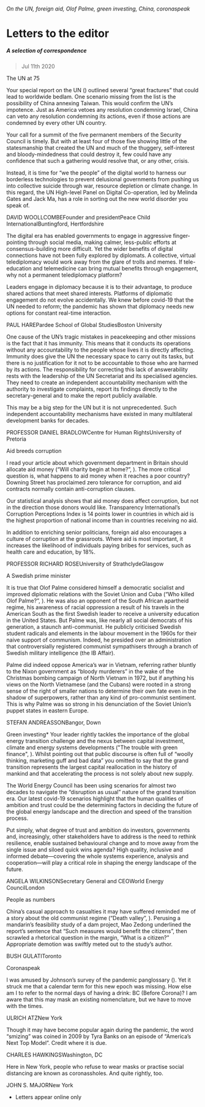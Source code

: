 ###### On the UN, foreign aid, Olof Palme, green investing, China, coronaspeak
# Letters to the editor 
##### A selection of correspondence 
> Jul 11th 2020 

The UN at 75
Your special report on the UN () outlined several “great fractures” that could lead to worldwide bedlam. One scenario missing from the list is the possibility of China annexing Taiwan. This would confirm the UN’s impotence. Just as America vetoes any resolution condemning Israel, China can veto any resolution condemning its actions, even if those actions are condemned by every other UN country.

Your call for a summit of the five permanent members of the Security Council is timely. But with at least four of those five showing little of the statesmanship that created the UN and much of the thuggery, self-interest and bloody-mindedness that could destroy it, few could have any confidence that such a gathering would resolve that, or any other, crisis.
Instead, it is time for “we the people” of the digital world to harness our borderless technologies to prevent delusional governments from pushing us into collective suicide through war, resource depletion or climate change. In this regard, the UN High-level Panel on Digital Co-operation, led by Melinda Gates and Jack Ma, has a role in sorting out the new world disorder you speak of.
DAVID WOOLLCOMBEFounder and presidentPeace Child InternationalBuntingford, Hertfordshire
The digital era has enabled governments to engage in aggressive finger-pointing through social media, making calmer, less-public efforts at consensus-building more difficult. Yet the wider benefits of digital connections have not been fully explored by diplomats. A collective, virtual telediplomacy would work away from the glare of trolls and memes. If tele-education and telemedicine can bring mutual benefits through engagement, why not a permanent telediplomacy platform?
Leaders engage in diplomacy because it is to their advantage, to produce shared actions that meet shared interests. Platforms of diplomatic engagement do not evolve accidentally. We knew before covid-19 that the UN needed to reform; the pandemic has shown that diplomacy needs new options for constant real-time interaction.
PAUL HAREPardee School of Global StudiesBoston University
One cause of the UN’s tragic mistakes in peacekeeping and other missions is the fact that it has immunity. This means that it conducts its operations without any accountability to the people whose lives it is directly affecting. Immunity does give the UN the necessary space to carry out its tasks, but there is no justification for it not to be accountable to those who are harmed by its actions. The responsibility for correcting this lack of answerability rests with the leadership of the UN Secretariat and its specialised agencies. They need to create an independent accountability mechanism with the authority to investigate complaints, report its findings directly to the secretary-general and to make the report publicly available.
This may be a big step for the UN but it is not unprecedented. Such independent accountability mechanisms have existed in many multilateral development banks for decades.
PROFESSOR DANIEL BRADLOWCentre for Human RightsUniversity of Pretoria

Aid breeds corruption
I read your article about which government department in Britain should allocate aid money (“Will charity begin at home?”, ). The more critical question is, what happens to aid money when it reaches a poor country? Downing Street has proclaimed zero tolerance for corruption, and aid contracts normally contain anti-corruption clauses.
Our statistical analysis shows that aid money does affect corruption, but not in the direction those donors would like. Transparency International’s Corruption Perceptions Index is 14 points lower in countries in which aid is the highest proportion of national income than in countries receiving no aid.
In addition to enriching senior politicians, foreign aid also encourages a culture of corruption at the grassroots. Where aid is most important, it increases the likelihood of individuals paying bribes for services, such as health care and education, by 18%.
PROFESSOR RICHARD ROSEUniversity of StrathclydeGlasgow

A Swedish prime minister
It is true that Olof Palme considered himself a democratic socialist and improved diplomatic relations with the Soviet Union and Cuba (“Who killed Olof Palme?”, ). He was also an opponent of the South African apartheid regime, his awareness of racial oppression a result of his travels in the American South as the first Swedish leader to receive a university education in the United States. But Palme was, like nearly all social democrats of his generation, a staunch anti-communist. He publicly criticised Swedish student radicals and elements in the labour movement in the 1960s for their naive support of communism. Indeed, he presided over an administration that controversially registered communist sympathisers through a branch of Swedish military intelligence (the IB Affair).
Palme did indeed oppose America’s war in Vietnam, referring rather bluntly to the Nixon government as “bloody murderers” in the wake of the Christmas bombing campaign of North Vietnam in 1972, but if anything his views on the North Vietnamese (and the Cubans) were rooted in a strong sense of the right of smaller nations to determine their own fate even in the shadow of superpowers, rather than any kind of pro-communist sentiment. This is why Palme was so strong in his denunciation of the Soviet Union’s puppet states in eastern Europe.
STEFAN ANDREASSONBangor, Down

Green investing* Your leader rightly tackles the importance of the global energy transition challenge and the nexus between capital investment, climate and energy systems developments ("The trouble with green finance", ). Whilst pointing out that public discourse is often full of “woolly thinking, marketing guff and bad data” you omitted to say that the grand transition represents the largest capital reallocation in the history of mankind and that accelerating the process is not solely about new supply.
The World Energy Council has been using scenarios for almost two decades to navigate the “disruption as usual” nature of the grand transition era. Our latest covid-19 scenarios highlight that the human qualities of ambition and trust could be the determining factors in deciding the future of the global energy landscape and the direction and speed of the transition process.
Put simply, what degree of trust and ambition do investors, governments and, increasingly, other stakeholders have to address is the need to rethink resilience, enable sustained behavioural change and to move away from the single issue and siloed quick wins agenda? High quality, inclusive and informed debate—covering the whole systems experience, analysis and cooperation—will play a critical role in shaping the energy landscape of the future.
ANGELA WILKINSONSecretary General and CEOWorld Energy CouncilLondon

People as numbers
China’s casual approach to casualties it may have suffered reminded me of a story about the old communist regime (“Death valley”, ). Perusing a mandarin’s feasibility study of a dam project, Mao Zedong underlined the report’s sentence that “Such measures would benefit the citizens”, then scrawled a rhetorical question in the margin, “What is a citizen?” Appropriate demotion was swiftly meted out to the study’s author.
BUSH GULATIToronto

Coronaspeak
I was amused by Johnson’s survey of the pandemic panglossary (). Yet it struck me that a calendar term for this new epoch was missing. How else am I to refer to the normal days of having a drink: BC (Before Corona)? I am aware that this may mask an existing nomenclature, but we have to move with the times.
ULRICH ATZNew York
Though it may have become popular again during the pandemic, the word “smizing” was coined in 2009 by Tyra Banks on an episode of “America’s Next Top Model”. Credit where it is due.
CHARLES HAWKINGSWashington, DC
Here in New York, people who refuse to wear masks or practise social distancing are known as coronassholes. And quite rightly, too.
JOHN S. MAJORNew York
* Letters appear online only

